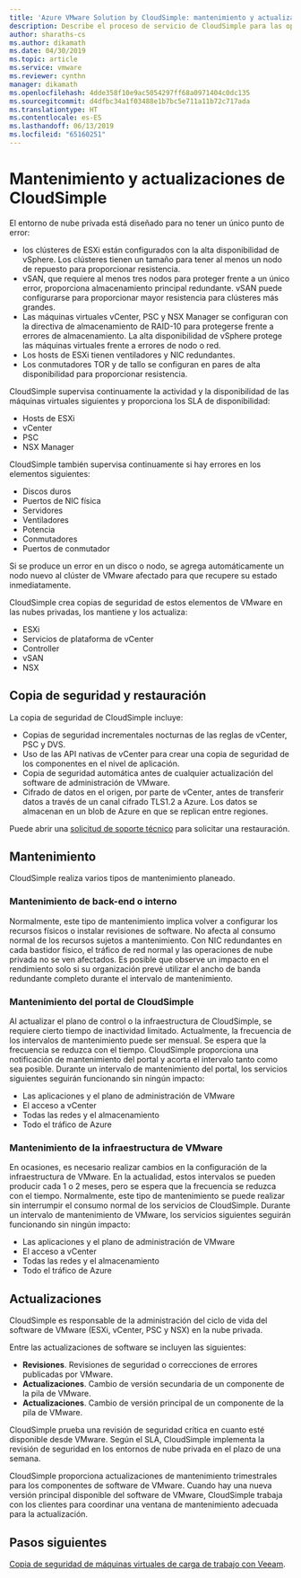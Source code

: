 ```yaml
---
title: 'Azure VMware Solution by CloudSimple: mantenimiento y actualizaciones de CloudSimple'
description: Describe el proceso de servicio de CloudSimple para las operaciones de mantenimiento y las actualizaciones programadas
author: sharaths-cs
ms.author: dikamath
ms.date: 04/30/2019
ms.topic: article
ms.service: vmware
ms.reviewer: cynthn
manager: dikamath
ms.openlocfilehash: 4dde358f10e9ac5054297ff68a0971404c0dc135
ms.sourcegitcommit: d4dfbc34a1f03488e1b7bc5e711a11b72c717ada
ms.translationtype: HT
ms.contentlocale: es-ES
ms.lasthandoff: 06/13/2019
ms.locfileid: "65160251"
---
```

# <a name="cloudsimple-maintenance-and-updates"></a>Mantenimiento y actualizaciones de CloudSimple

El entorno de nube privada está diseñado para no tener un único punto de error:

* los clústeres de ESXi están configurados con la alta disponibilidad de vSphere. Los clústeres tienen un tamaño para tener al menos un nodo de repuesto para proporcionar resistencia.
* vSAN, que requiere al menos tres nodos para proteger frente a un único error, proporciona almacenamiento principal redundante. vSAN puede configurarse para proporcionar mayor resistencia para clústeres más grandes.
* Las máquinas virtuales vCenter, PSC y NSX Manager se configuran con la directiva de almacenamiento de RAID-10 para protegerse frente a errores de almacenamiento. La alta disponibilidad de vSphere protege las máquinas virtuales frente a errores de nodo o red.
* Los hosts de ESXi tienen ventiladores y NIC redundantes.
* Los conmutadores TOR y de tallo se configuran en pares de alta disponibilidad para proporcionar resistencia.

CloudSimple supervisa continuamente la actividad y la disponibilidad de las máquinas virtuales siguientes y proporciona los SLA de disponibilidad:

* Hosts de ESXi
* vCenter
* PSC
* NSX Manager

CloudSimple también supervisa continuamente si hay errores en los elementos siguientes:

* Discos duros
* Puertos de NIC física
* Servidores
* Ventiladores
* Potencia
* Conmutadores
* Puertos de conmutador

Si se produce un error en un disco o nodo, se agrega automáticamente un nodo nuevo al clúster de VMware afectado para que recupere su estado inmediatamente.

CloudSimple crea copias de seguridad de estos elementos de VMware en las nubes privadas, los mantiene y los actualiza:

* ESXi
* Servicios de plataforma de vCenter
* Controller
* vSAN
* NSX

## <a name="back-up-and-restore"></a>Copia de seguridad y restauración

La copia de seguridad de CloudSimple incluye:

* Copias de seguridad incrementales nocturnas de las reglas de vCenter, PSC y DVS.
* Uso de las API nativas de vCenter para crear una copia de seguridad de los componentes en el nivel de aplicación.
* Copia de seguridad automática antes de cualquier actualización del software de administración de VMware.
* Cifrado de datos en el origen, por parte de vCenter, antes de transferir datos a través de un canal cifrado TLS1.2 a Azure. Los datos se almacenan en un blob de Azure en que se replican entre regiones.

Puede abrir una [solicitud de soporte técnico](https://portal.azure.com/#blade/Microsoft_Azure_Support/HelpAndSupportBlade/newsupportrequest) para solicitar una restauración.

## <a name="maintenance"></a>Mantenimiento

CloudSimple realiza varios tipos de mantenimiento planeado.

### <a name="backendinternal-maintenance"></a>Mantenimiento de back-end o interno

Normalmente, este tipo de mantenimiento implica volver a configurar los recursos físicos o instalar revisiones de software. No afecta al consumo normal de los recursos sujetos a mantenimiento. Con NIC redundantes en cada bastidor físico, el tráfico de red normal y las operaciones de nube privada no se ven afectados. Es posible que observe un impacto en el rendimiento solo si su organización prevé utilizar el ancho de banda redundante completo durante el intervalo de mantenimiento.

### <a name="cloudsimple-portal-maintenance"></a>Mantenimiento del portal de CloudSimple

Al actualizar el plano de control o la infraestructura de CloudSimple, se requiere cierto tiempo de inactividad limitado. Actualmente, la frecuencia de los intervalos de mantenimiento puede ser mensual. Se espera que la frecuencia se reduzca con el tiempo. CloudSimple proporciona una notificación de mantenimiento del portal y acorta el intervalo tanto como sea posible. Durante un intervalo de mantenimiento del portal, los servicios siguientes seguirán funcionando sin ningún impacto:

* Las aplicaciones y el plano de administración de VMware
* El acceso a vCenter
* Todas las redes y el almacenamiento
* Todo el tráfico de Azure

### <a name="vmware-infrastructure-maintenance"></a>Mantenimiento de la infraestructura de VMware

En ocasiones, es necesario realizar cambios en la configuración de la infraestructura de VMware.  En la actualidad, estos intervalos se pueden producir cada 1 o 2 meses, pero se espera que la frecuencia se reduzca con el tiempo. Normalmente, este tipo de mantenimiento se puede realizar sin interrumpir el consumo normal de los servicios de CloudSimple. Durante un intervalo de mantenimiento de VMware, los servicios siguientes seguirán funcionando sin ningún impacto:

* Las aplicaciones y el plano de administración de VMware
* El acceso a vCenter
* Todas las redes y el almacenamiento
* Todo el tráfico de Azure

## <a name="updates-and-upgrades"></a>Actualizaciones

CloudSimple es responsable de la administración del ciclo de vida del software de VMware (ESXi, vCenter, PSC y NSX) en la nube privada.

Entre las actualizaciones de software se incluyen las siguientes:

* **Revisiones**. Revisiones de seguridad o correcciones de errores publicadas por VMware.
* **Actualizaciones**. Cambio de versión secundaria de un componente de la pila de VMware.
* **Actualizaciones**. Cambio de versión principal de un componente de la pila de VMware.

CloudSimple prueba una revisión de seguridad crítica en cuanto esté disponible desde VMware. Según el SLA, CloudSimple implementa la revisión de seguridad en los entornos de nube privada en el plazo de una semana.

CloudSimple proporciona actualizaciones de mantenimiento trimestrales para los componentes de software de VMware. Cuando hay una nueva versión principal disponible del software de VMware, CloudSimple trabaja con los clientes para coordinar una ventana de mantenimiento adecuada para la actualización.

## <a name="next-steps"></a>Pasos siguientes

[Copia de seguridad de máquinas virtuales de carga de trabajo con Veeam](https://docs.azure.cloudsimple.com/backup-workloads-veeam/).